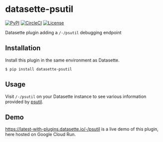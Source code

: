 # datasette-psutil

[![PyPI](https://img.shields.io/pypi/v/datasette-psutil.svg)](https://pypi.org/project/datasette-psutil/)
[![CircleCI](https://circleci.com/gh/simonw/datasette-psutil.svg?style=svg)](https://circleci.com/gh/simonw/datasette-psutil)
[![License](https://img.shields.io/badge/license-Apache%202.0-blue.svg)](https://github.com/simonw/datasette-psutil/blob/master/LICENSE)

Datasette plugin adding a `/-/psutil` debugging endpoint

## Installation

Install this plugin in the same environment as Datasette.

    $ pip install datasette-psutil

## Usage

Visit `/-/psutil` on your Datasette instance to see various information provided by [psutil](https://psutil.readthedocs.io/).

## Demo

https://latest-with-plugins.datasette.io/-/psutil is a live demo of this plugin, here hosted on Google Cloud Run.
